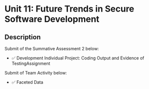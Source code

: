 # Unit 11: Future Trends in Secure Software Development

## Description

Submit of the Summative Assessment 2 below:
- ✅ Development Individual Project: Coding Output and Evidence of TestingAssignment

Submit of Team Activity below:
- ✅ Faceted Data

